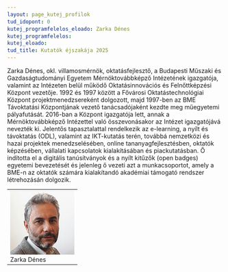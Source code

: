 ```yaml
---
layout: page_kutej_profilok
tud_idopont: 0
kutej_programfelelos_eloado: Zarka Dénes
kutej_programfelelos: 
kutej_eloado:
tud_title: Kutatók éjszakája 2025
---
```

Zarka Dénes, okl. villamosmérnök, oktatásfejlesztő, a Budapesti Műszaki és Gazdaságtudományi Egyetem Mérnöktovábbképző Intézetének igazgatója, valamint az Intézeten belül működő Oktatásinnovációs és Felnőttképzési Központ vezetője. 1992 és 1997 között a Fővárosi Oktatástechnológiai Központ projektmenedzsereként dolgozott, majd 1997-ben az BME Távoktatási Központjának vezető tanácsadójaként kezdte meg műegyetemi pályafutását. 2016-ban a Központ igazgatója lett, annak a Mérnöktovábbképző Intézettel való összevonásakor az Intézet igazgatójává nevezték ki. Jelentős tapasztalattal rendelkezik az e-learning, a nyílt és távoktatás (ODL), valamint az IKT-kutatás terén, továbbá nemzetközi és hazai projektek menedzselésében, online tananyagfejlesztésben, oktatók képzésében, vállalati kapcsolatok kialakításában és piackutatásban. Ő indította el a digitális tanúsítványok és a nyílt kitűzők (open badges) egyetemi bevezetését és jelenleg ő vezeti azt a munkacsoportot, amely a BME-n az oktatók számára kialakítandó akadémiai támogató rendszer létrehozásán dolgozik.


 <table class="picture">
<tr>
<td>

<div class="gallery">
    <img src="images/zarka_denes.jpg" max-width="250" max-height="200">
  <div class="desc">Zarka Dénes</div>
</div>

</td>
</tr>
</table>
